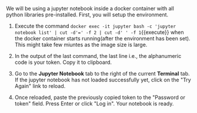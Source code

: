 We will be using a jupyter notebook inside a docker container with all python libraries pre-installed. First, you will setup the environment.

1. Execute the command `docker exec -it jupyter bash -c 'jupyter notebook list' | cut -d'=' -f 2 | cut -d' ' -f 1`{{execute}} when the docker container starts running(after the environment has been set). This might take few miuntes as the image size is large.

2. In the output of the last command, the last line i.e., the alphanumeric code is your token. Copy it to clipboard.

3. Go to the **Jupyter Notebook** tab to the right of the current **Terminal** tab. If the jupyter notebook has not loaded successfully yet, click on the "Try Again" link to reload.

4. Once reloaded, paste the previously copied token to the "Password or token" field. Press Enter or click "Log in". Your notebook is ready.